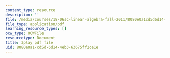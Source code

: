 ```yaml
---
content_type: resource
description: ''
file: /media/courses/18-06sc-linear-algebra-fall-2011/8080e0a1cd5d6d144eb363675ff2ce1e_fjsPjh0B2tU.pdf
file_type: application/pdf
learning_resource_types: []
ocw_type: OCWFile
resourcetype: Document
title: 3play pdf file
uid: 8080e0a1-cd5d-6d14-4eb3-63675ff2ce1e
---
```

